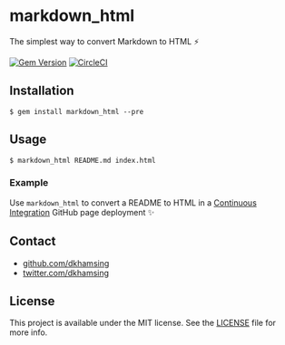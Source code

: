 # markdown_html

The simplest way to convert Markdown to HTML :zap:

[![Gem Version](https://badge.fury.io/rb/markdown_html.svg)](https://badge.fury.io/rb/markdown_html) [![CircleCI](https://img.shields.io/circleci/project/dkhamsing/markdown_html.svg)]()

## Installation

```shell
$ gem install markdown_html --pre
```

## Usage

```shell
$ markdown_html README.md index.html
```

### Example

Use `markdown_html` to convert a README to HTML in a [Continuous Integration](https://github.com/dkhamsing/dkhamsing.github.io/blob/master/deploy.rb) GitHub page deployment :sparkles:

## Contact

- [github.com/dkhamsing](https://github.com/dkhamsing)
- [twitter.com/dkhamsing](https://twitter.com/dkhamsing)

## License

This project is available under the MIT license. See the [LICENSE](LICENSE) file for more info.
